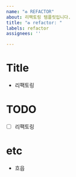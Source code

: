 ```yaml
---
name: "♻️ REFACTOR"
about: 리팩토링 템플릿입니다.
title: "️♻️ refactor: "
labels: refactor
assignees: ''

---
```


# Title

- 리팩토링

# TODO

- [ ] 리팩토링

# etc

- 흐읍
